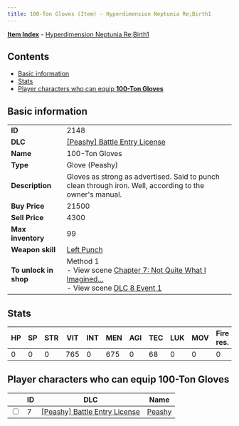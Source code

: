 ```yaml
---
title: 100-Ton Gloves (Item) - Hyperdimension Neptunia Re;Birth1
---
```


[**Item Index**](/neptunia/rb1/item/index.html) - [Hyperdimension Neptunia Re;Birth1](/neptunia/rb1)

## Contents

- [Basic information](#basic-information)
- [Stats](#stats)
- [Player characters who can equip **100-Ton Gloves**](#player-characters-who-can-equip-100-ton-gloves)

## Basic information

|   |   |
| -- | -- |
| **ID** | 2148 |
| **DLC** | [[Peashy] Battle Entry License](/neptunia/rb1/dlc/8-peashy.html) |
| **Name** | 100-Ton Gloves |
| **Type** | Glove (Peashy) |
| **Description** | Gloves as strong as advertised. Said to punch clean through iron. Well, according to the owner's manual. |
| **Buy Price** | 21500 |
| **Sell Price** | 4300 |
| **Max inventory** | 99 |
| **Weapon skill** | [Left Punch](/neptunia/rb1/skill/8-1203-left-punch.html) |
| **To unlock in shop** | Method 1<br />- View scene [Chapter 7: Not Quite What I Imagined...](/neptunia/rb1/scene/1-701-chapter-7-not-quite-what-i-imagined.html)<br />- View scene [DLC 8 Event 1](/neptunia/rb1/scene/8-5020-dlc-8-event-1.html) |


## Stats

| HP | SP | STR | VIT | INT | MEN | AGI | TEC | LUK | MOV | Fire res. | Ice res. | Wind res. | Lightning res. |
| -- | -- | --- | --- | --- | --- | --- | --- | --- | --- | --------- | -------- | --------- | -------------- |
| 0 | 0 | 0 | 765 | 0 | 675 | 0 | 68 | 0 | 0 | 0 | 0 | 0 | 0 |


## Player characters who can equip **100-Ton Gloves**

|    | ID | DLC | Name |
| -- | -- | --- | ---- |
| <input type="checkbox" id="rb1-player-8-7" class="trackbox" /> | 7 | [[Peashy] Battle Entry License](/neptunia/rb1/dlc/8-peashy.html) | [Peashy](/neptunia/rb1/player/8-7-peashy.html) |

